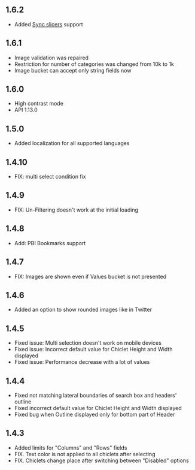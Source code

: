 ## 1.6.2
* Added [Sync slicers](https://docs.microsoft.com/en-us/power-bi/visuals/power-bi-visualization-slicers#sync-and-use-slicers-on-other-pages) support

## 1.6.1
* Image validation was repaired
* Restriction for number of categories was changed from 10k to 1k
* Image bucket can accept only string fields now

## 1.6.0
* High contrast mode
* API 1.13.0

## 1.5.0
* Added localization for all supported languages

## 1.4.10
* FIX: multi select condition fix

## 1.4.9
* FIX: Un-Filtering doesn't work at the initial loading

## 1.4.8
* Add: PBI Bookmarks support

## 1.4.7
* FIX: Images are shown even if Values bucket is not presented

## 1.4.6
* Added an option to show rounded images like in Twitter

## 1.4.5
* Fixed issue: Multi selection doesn't work on mobile devices
* Fixed issue: Incorrect default value for Chiclet Height and Width displayed
* Fixed issue: Performance decrease with a lot of values

## 1.4.4
* Fixed not matching lateral boundaries of search box and headers' outline
* Fixed incorrect default value for Chiclet Height and Width displayed
* Fixed bug when Outline displayed only for bottom part of Header

## 1.4.3
* Added limits for "Columns" and "Rows" fields
* FIX. Text color is not applied to all chiclets after selecting
* FIX. Chiclets change place after switching between "Disabled" options
